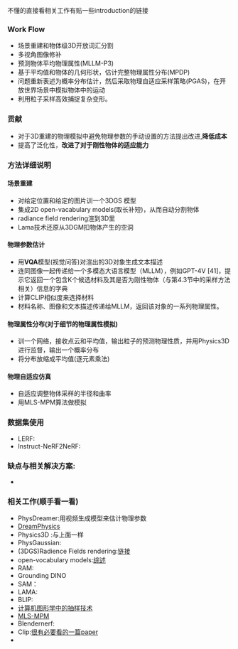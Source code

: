 不懂的直接看相关工作有贴一些introduction的链接

### Work Flow
* 场景重建和物体级3D开放词汇分割
* 多视角图像修补
* 预测物体平均物理属性(MLLM-P3)
* 基于平均值和物体的几何形状，估计完整物理属性分布(MPDP)
* 问题重新表述为概率分布估计，然后采取物理自适应采样策略(PGAS)，在开放世界场景中模拟物体中的运动
* 利用粒子采样高效捕捉复杂变形。
### 贡献
* 对于3D重建的物理模拟中避免物理参数的手动设置的方法提出改进,**降低成本**
* 提高了泛化性，**改进了对于刚性物体的适应能力**
### 方法详细说明
#### 场景重建
* 对给定位置和给定的图片训一个3DGS 模型
* 集成2D open-vacabulary models(取长补短)，从而自动分割物体
* radiance field rendering渲到3D里
* Lama技术还原从3DGM扣物体产生的空洞
#### 物理参数估计
* 用**VQA**模型(视觉问答)对渲出的3D对象生成文本描述
* 连同图像一起传递给一个多模态大语言模型（MLLM），例如GPT-4V [41]，提示它返回一个包含K个候选材料及其是否为刚性物体（与第4.3节中的采样方法相关）信息的字典
* 计算CLIP相似度来选择材料
* 材料名称、图像和文本描述传递给MLLM，返回该对象的一系列物理属性。
#### 物理属性分布(对于细节的物理属性模拟)
* 训一个网络，接收点云和平均值，输出粒子的预测物理性质，并用Physics3D进行监督，输出一个概率分布
* 将分布放缩成平均值(逐元素乘法)
#### 物理自适应仿真
* 自适应调整物体采样的半径和曲率
* 用MLS-MPM算法做模拟
  
### 数据集使用
* LERF:
* Instruct-NeRF2NeRF:
### 缺点与相关解决方案:
* 
### 相关工作(顺手看一看)
* PhysDreamer:用视频生成模型来估计物理参数
* [DreamPhysics]()
* Physics3D :与上面一样
* PhysGaussian:
* (3DGS)Radience Fields rendering:[链接](https://zhuanlan.zhihu.com/p/12633430919)
* open-vocabulary models:[综述](https://github.com/jianzongwu/Awesome-Open-Vocabulary)
* RAM:
* Grounding DINO
* SAM：
* LAMA:
* BLIP:
* [计算机图形学中的抽样技术](https://zhuanlan.zhihu.com/p/433247664)
* [MLS-MPM](https://github.com/yuanming-hu/taichi_mpm)
* Blendernerf:
* Clip:[很有必要看的一篇paper](https://www.bilibili.com/video/BV1SL4y1s7LQ/?spm_id_from=333.337.search-card.all.click&vd_source=bed021adf6080abd8e36176ceb00e4a6)
* 
